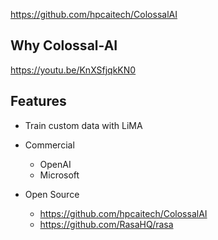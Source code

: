 https://github.com/hpcaitech/ColossalAI

## Why Colossal-AI

https://youtu.be/KnXSfjqkKN0

## Features

- Train custom data with LiMA

- Commercial
  - OpenAI
  - Microsoft

- Open Source
  - https://github.com/hpcaitech/ColossalAI
  - https://github.com/RasaHQ/rasa
